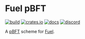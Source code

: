 # Fuel pBFT

[![build](https://github.com/FuelLabs/fuel-pbft/actions/workflows/ci.yml/badge.svg)](https://github.com/FuelLabs/fuel-pbft/actions/workflows/ci.yml)
[![crates.io](https://img.shields.io/crates/v/fuel-pbft?label=latest)](https://crates.io/crates/fuel-pbft)
[![docs](https://docs.rs/fuel-pbft/badge.svg)](https://docs.rs/fuel-pbft/)
[![discord](https://img.shields.io/badge/chat%20on-discord-orange?&logo=discord&logoColor=ffffff&color=7389D8&labelColor=6A7EC2)](https://discord.gg/xfpK4Pe)

A [pBFT](https://pmg.csail.mit.edu/papers/osdi99.pdf) scheme for [Fuel](https://fuel.network/).
